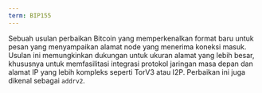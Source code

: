 ```yaml
---
term: BIP155
---
```


Sebuah usulan perbaikan Bitcoin yang memperkenalkan format baru untuk pesan yang menyampaikan alamat node yang menerima koneksi masuk. Usulan ini memungkinkan dukungan untuk ukuran alamat yang lebih besar, khususnya untuk memfasilitasi integrasi protokol jaringan masa depan dan alamat IP yang lebih kompleks seperti TorV3 atau I2P. Perbaikan ini juga dikenal sebagai `addrv2`.